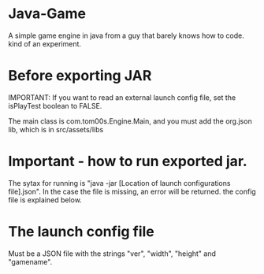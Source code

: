 # Java-Game

A simple game engine in java from a guy that barely knows how to code.
kind of an experiment.

# Before exporting JAR

IMPORTANT: If you want to read an external launch config file, set the isPlayTest boolean to FALSE.

The main class is com.tom00s.Engine.Main, and you must add the org.json lib, which is in src/assets/libs

# Important - how to run exported jar.

The sytax for running is "java -jar [Location of launch configurations file].json".
In the case the file is missing, an error will be returned.
the config file is explained below.

# The launch config file

Must be a JSON file with the strings "ver", "width", "height" and "gamename". 
